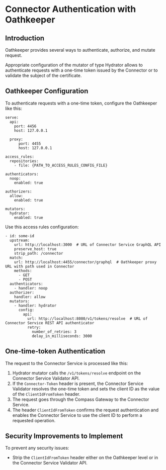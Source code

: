 # Connector Authentication with Oathkeeper

## Introduction

Oathkeeper provides several ways to authenticate, authorize, and mutate request.

Appropriate configuration of the mutator of type Hydrator allows to authenticate requests with a one-time token issued by the Connector or to validate the subject of the certificate.


## Oathkeeper Configuration

To authenticate requests with a one-time token, configure the Oathkeeper like this: 
```
serve:
  api:
    port: 4456
    host: 127.0.0.1

  proxy:
      port: 4455
      host: 127.0.0.1

access_rules:
  repositories: 
    - file: {PATH_TO_ACCESS_RULES_CONFIG_FILE}

authenticators:
  noop:
    enabled: true

authorizers:
  allow:
    enabled: true

mutators:
  hydrator:
    enabled: true
```

Use this access rules configuration:
```
- id: some-id
  upstream:
    url: http://localhost:3000  # URL of Connector Service GraphQL API
    preserve_host: true
    strip_path: /connector
  match:
    url: http://localhost:4455/connector/graphql  # Oathkeeper proxy URL with path used in Connector
    methods:
      - GET
      - POST
  authenticators:
    - handler: noop
  authorizer:
    handler: allow
  mutators:
    - handler: hydrator
      config: 
        api:
          url: http://localhost:8080/v1/tokens/resolve  # URL of Connector Service REST API authenticator
          retry:
            number_of_retries: 3
            delay_in_milliseconds: 3000
```


## One-time-token Authentication

The request to the Connector Service is processed like this:
1. Hydrator mutator calls the `/v1/tokens/resolve` endpoint on the Connector Service Validator API.
2. If the `Connector-Token` header is present, the Connector Service Validator resolves the one-time token and sets the client ID as the value of the `ClientIdFromToken` header.
3. The request goes through the Compass Gateway to the Connector Service.
4. The header `ClientIdFromToken` confirms the request authentication and enables the Connector Service to use the client ID to perform a requested operation.

## Security Improvements to Implement

To prevent any security issues:
- Strip the `ClientIdFromToken` header either on the Oathkeeper level or in the Connector Service Validator API.

 
